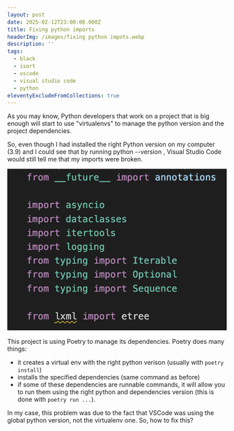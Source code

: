 ```yaml
---
layout: post
date: 2025-02-12T23:00:00.000Z
title: Fixing python imports
headerImg: /images/fixing python impots.webp
description: ''
tags:
  - black
  - isort
  - vscode
  - visual studio code
  - python
eleventyExcludeFromCollections: true
---
```


As you may know, Python developers that work on a project that is big enough will start to use "virtualenvs" to manage the python version and the project dependencies.

So, even though I had installed the right Python version on my computer (3.9) and I could see that by running python --version , Visual Studio Code would still tell me that my imports were broken.

![lxml is not found by VScode ](</images/Screenshot 2025-02-13 alle 09.52.42.png> "Hey lxml, where are you located?")

This project is using Poetry to manage its dependencies. Poetry does many things:

* it creates a virtual env with the right python verison (usually with `poetry install`)
* installs the specified dependencies (same command as before)
* if some of these dependencies are runnable commands, it will allow you to run them using the right python and dependencies version (this is done with `poetry run ...`). 

In my case, this problem was due to the fact that VSCode was using the global python version, not the virtualenv one. So, how to fix this? 
